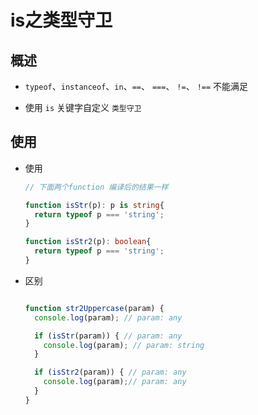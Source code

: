 # is之类型守卫

## 概述

  - `typeof`、`instanceof`、`in`、`==`、 `===`、 `!=`、 `!==` 不能满足

  - 使用 `is` 关键字自定义 `类型守卫`

## 使用

  - 使用

    ```typescript
    // 下面两个function 编译后的结果一样

    function isStr(p): p is string{
      return typeof p === 'string';
    }

    function isStr2(p): boolean{
      return typeof p === 'string';
    }
    ```

  - 区别

    ```typescript

    function str2Uppercase(param) {
      console.log(param); // param: any

      if (isStr(param)) { // param: any
        console.log(param); // param: string
      }

      if (isStr2(param)) { // param: any
        console.log(param);// param: any
      }
    }

    ```
